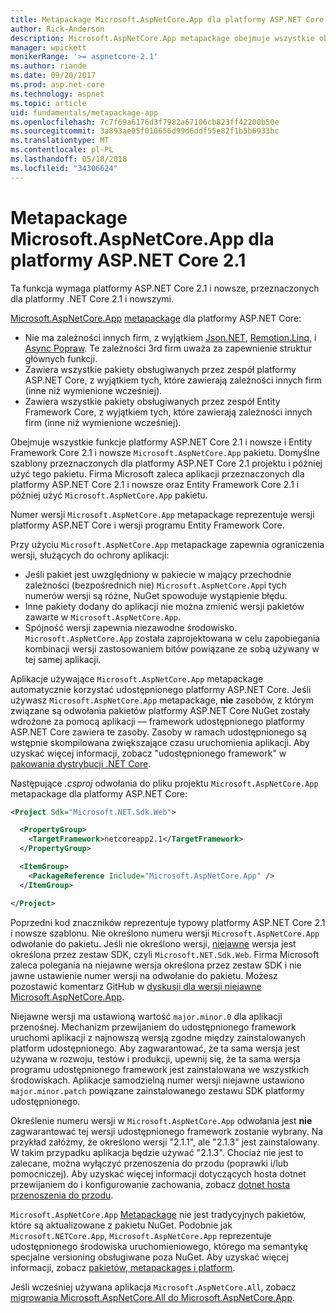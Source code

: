 ```yaml
---
title: Metapackage Microsoft.AspNetCore.App dla platformy ASP.NET Core 2.1 i nowsze
author: Rick-Anderson
description: Microsoft.AspNetCore.App metapackage obejmuje wszystkie obsługiwane pakiety Entity Framework Core i ASP.NET Core.
manager: wpickett
monikerRange: '>= aspnetcore-2.1'
ms.author: riande
ms.date: 09/20/2017
ms.prod: asp.net-core
ms.technology: aspnet
ms.topic: article
uid: fundamentals/metapackage-app
ms.openlocfilehash: 7c7f69a6176d3f7982a67106cb823ff42200b50e
ms.sourcegitcommit: 3a893ae05f010656d99d6ddf55e82f1b5b6933bc
ms.translationtype: MT
ms.contentlocale: pl-PL
ms.lasthandoff: 05/18/2018
ms.locfileid: "34306624"
---
```

# <a name="microsoftaspnetcoreapp-metapackage-for-aspnet-core-21"></a>Metapackage Microsoft.AspNetCore.App dla platformy ASP.NET Core 2.1

Ta funkcja wymaga platformy ASP.NET Core 2.1 i nowsze, przeznaczonych dla platformy .NET Core 2.1 i nowszymi.

[Microsoft.AspNetCore.App](https://www.nuget.org/packages/Microsoft.AspNetCore.App) [metapackage](/dotnet/core/packages#metapackages) dla platformy ASP.NET Core:

* Nie ma zależności innych firm, z wyjątkiem [Json.NET](https://www.nuget.org/packages/Newtonsoft.Json/), [Remotion.Linq](https://www.nuget.org/packages/Remotion.Linq/), i [Async Popraw](https://www.nuget.org/packages/System.Interactive.Async/). Te zależności 3rd firm uważa za zapewnienie struktur głównych funkcji.
* Zawiera wszystkie pakiety obsługiwanych przez zespół platformy ASP.NET Core, z wyjątkiem tych, które zawierają zależności innych firm (inne niż wymienione wcześniej).
* Zawiera wszystkie pakiety obsługiwanych przez zespół Entity Framework Core, z wyjątkiem tych, które zawierają zależności innych firm (inne niż wymienione wcześniej).

Obejmuje wszystkie funkcje platformy ASP.NET Core 2.1 i nowsze i Entity Framework Core 2.1 i nowsze `Microsoft.AspNetCore.App` pakietu. Domyślne szablony przeznaczonych dla platformy ASP.NET Core 2.1 projektu i później użyć tego pakietu. Firma Microsoft zaleca aplikacji przeznaczonych dla platformy ASP.NET Core 2.1 i nowsze oraz Entity Framework Core 2.1 i później użyć `Microsoft.AspNetCore.App` pakietu.

Numer wersji `Microsoft.AspNetCore.App` metapackage reprezentuje wersji platformy ASP.NET Core i wersji programu Entity Framework Core.

Przy użyciu `Microsoft.AspNetCore.App` metapackage zapewnia ograniczenia wersji, służących do ochrony aplikacji:

* Jeśli pakiet jest uwzględniony w pakiecie w mający przechodnie zależności (bezpośrednich nie) `Microsoft.AspNetCore.App`i tych numerów wersji są różne, NuGet spowoduje wystąpienie błędu.
* Inne pakiety dodany do aplikacji nie można zmienić wersji pakietów zawarte w `Microsoft.AspNetCore.App`.
* Spójność wersji zapewnia niezawodne środowisko. `Microsoft.AspNetCore.App` została zaprojektowana w celu zapobiegania kombinacji wersji zastosowaniem bitów powiązane ze sobą używany w tej samej aplikacji.

Aplikacje używające `Microsoft.AspNetCore.App` metapackage automatycznie korzystać udostępnionego platformy ASP.NET Core. Jeśli używasz `Microsoft.AspNetCore.App` metapackage, **nie** zasobów, z którym związane są odwołania pakietów platformy ASP.NET Core NuGet zostały wdrożone za pomocą aplikacji &mdash; framework udostępnionego platformy ASP.NET Core zawiera te zasoby. Zasoby w ramach udostępnionego są wstępnie skompilowana zwiększające czasu uruchomienia aplikacji. Aby uzyskać więcej informacji, zobacz "udostępnionego framework" w [pakowania dystrybucji .NET Core](/dotnet/core/build/distribution-packaging).

Następujące *.csproj* odwołania do pliku projektu `Microsoft.AspNetCore.App` metapackage dla platformy ASP.NET Core:

```xml
<Project Sdk="Microsoft.NET.Sdk.Web">

  <PropertyGroup>
    <TargetFramework>netcoreapp2.1</TargetFramework>
  </PropertyGroup>

  <ItemGroup>
    <PackageReference Include="Microsoft.AspNetCore.App" />
  </ItemGroup>

</Project>

```

Poprzedni kod znaczników reprezentuje typowy platformy ASP.NET Core 2.1 i nowsze szablonu. Nie określono numeru wersji `Microsoft.AspNetCore.App` odwołanie do pakietu. Jeśli nie określono wersji, [niejawne](https://github.com/dotnet/core/blob/master/release-notes/1.0/sdk/1.0-rc3-implicit-package-refs.md) wersja jest określona przez zestaw SDK, czyli `Microsoft.NET.Sdk.Web`. Firma Microsoft zaleca polegania na niejawne wersja określona przez zestaw SDK i nie jawne ustawienie numer wersji na odwołanie do pakietu. Możesz pozostawić komentarz GitHub w [dyskusji dla wersji niejawne Microsoft.AspNetCore.App](https://github.com/aspnet/Docs/issues/6430).

Niejawne wersji ma ustawioną wartość `major.minor.0` dla aplikacji przenośnej. Mechanizm przewijaniem do udostępnionego framework uruchomi aplikacji z najnowszą wersją zgodne między zainstalowanych platform udostępnionego. Aby zagwarantować, że ta sama wersja jest używana w rozwoju, testów i produkcji, upewnij się, że ta sama wersja programu udostępnionego framework jest zainstalowana we wszystkich środowiskach. Aplikacje samodzielną numer wersji niejawne ustawiono `major.minor.patch` powiązane zainstalowanego zestawu SDK platformy udostępnionego.

Określenie numeru wersji w `Microsoft.AspNetCore.App` odwołania jest **nie** zagwarantować tej wersji udostępnionego framework zostanie wybrany. Na przykład załóżmy, że określono wersji "2.1.1", ale "2.1.3" jest zainstalowany. W takim przypadku aplikacja będzie używać "2.1.3". Chociaż nie jest to zalecane, można wyłączyć przenoszenia do przodu (poprawki i/lub pomocniczej). Aby uzyskać więcej informacji dotyczących hosta dotnet przewijaniem do i konfigurowanie zachowania, zobacz [dotnet hosta przenoszenia do przodu](https://github.com/dotnet/core-setup/blob/master/Documentation/design-docs/roll-forward-on-no-candidate-fx.md).

`Microsoft.AspNetCore.App` [Metapackage](/dotnet/core/packages#metapackages) nie jest tradycyjnych pakietów, które są aktualizowane z pakietu NuGet. Podobnie jak `Microsoft.NETCore.App`, `Microsoft.AspNetCore.App` reprezentuje udostępnionego środowiska uruchomieniowego, którego ma semantykę specjalne versioning obsługiwane poza NuGet. Aby uzyskać więcej informacji, zobacz [pakietów, metapackages i platform](/dotnet/core/packages).

Jeśli wcześniej używana aplikacja `Microsoft.AspNetCore.All`, zobacz [migrowania Microsoft.AspNetCore.All do Microsoft.AspNetCore.App](xref:fundamentals/metapackage#migrate).

